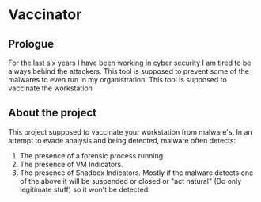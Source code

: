# Vaccinator

## Prologue
For the last six years I have been working in cyber security
I am tired to be always behind the attackers.
This tool is supposed to prevent some of the malwares to even run in my organistration.
This tool is supposed to vaccinate the workstation

## About the project
This project supposed to vaccinate your workstation from malware's.
In an attempt to evade analysis and being detected, malware often detects:
1) The presence of a forensic process running
2) The presence of VM Indicators.
3) The presence of Snadbox Indicators.
Mostly if the malware detects one of the above it will be suspended or closed or "act natural" (Do only legitimate stuff) so it won't be detected.

